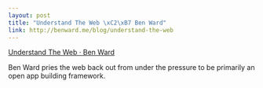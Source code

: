 ```yaml
--- 
layout: post
title: "Understand The Web \xC2\xB7 Ben Ward"
link: http://benward.me/blog/understand-the-web
---
```

<a href="http://benward.me/blog/understand-the-web">Understand The
Web · Ben Ward</a><br>

<p>Ben Ward pries the web back out from under the pressure to be
primarily an open app building framework.</p>
